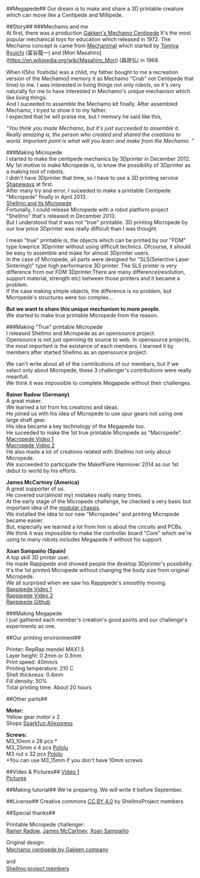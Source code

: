 
##Megapede##
Our dream is to make and share a 3D printable creature which can move like a Centipede and Millipede.

##Story##
###Mechamo and me  
 At first, there was a production [Gakken's Mechamo Centipede](http://otonanokagaku.net/products/mechanic/worm/history.html  ) 
It's the most popular mechanical toys for education which released in 1972. The Mechamo concept is came from  [Mechanimal](https://ja.wikipedia.org/wiki/%E3%83%A1%E3%82%AB%E3%83%8B%E3%83%9E%E3%83%AB) which started by 
[Tomiya Ryuichi](https://ja.wikipedia.org/wiki/%E5%AF%8C%E8%B0%B7%E9%BE%8D%E4%B8%80) (富谷龍一) and [Mori Masahiro]
(https://en.wikipedia.org/wiki/Masahiro_Mori) (森政弘) in 1968.  

 When I(Sho Yoshida) was a child, my father bought to me a recreation version of the Mechamo(I memory it as Mechamo "Crub" not Centipede that time) to me. 
 I was interested in living things not only robots, so it's very naturally for me to have interested in Mechamo's unique mechanism which like living things.  
 And I suceeded to assemble the Mechamo kit finally. After assembled Mechamo, I tryed to show it to my father.  
I expected that he will praise me, but I memory he said like this,  

*"You think you made Mechamo, but it's just succeeded to assemble it. Really amazing is, the person who created and shared the creations to world. Important point is what will you learn and make from the Mechamo. "*   


###Making Micropede  
 I started to make the centipede mechanics by 3Dprinter in December 2012.  
My 1st motive to make Micropede is, to know the possibility of 3Dprinter as a making tool of robots.  
I didn't have 3Dprinter that time, so I have to use a 3D printing service [Shapeways](http://shapeways.com) at first.  
After many try and error, I suceeded to make a printable Centipede "Micropede" finally in April 2013.  
[Shellmo and its Micropede](https://www.youtube.com/watch?v=xYNSvGK80Wg)  
 Fortunally, I could release Micropede with a robot platform project "Shellmo" that's released in December 2013.  
But I understood that it was not  "true" printable. 3D printing Micropede by our low price 3Dprinter was really difficult than I was thought.  

 I mean "true" printable is, the objects which can be printed by our "FDM" type lowprice 3Dprinter without using difficult technics. Ofcourse, it should be easy to assemble and make for almost 3Dprinter users.  
In the case of Micropede, all parts were designed for "SLS(Selective Laser Sintering))" type high performance 3D printer. The SLS printer is very difference from our FDM 3Dprinter.There are many difference(resolution, support material, strength etc) between those printers and it became a problem.  
If the case making simple objects, the difference is no problem, but Micropede's structures were too complex...  

**But we want to share this unique mechanism to more people.**  
We started to make true printable Micropede from the reason.  


###Making "True" printable Micropede  
 I released Shellmo and Micropede as an opensource project.  
Opensource is not just openning its source to web. In opensource projects, the most important is the existance of each members. I learned it by members after started Shellmo as an opensource project.  

 We can't write about all of the contributions of our members, but if we select only about Micropede, these 3 challenger's contributions were really meanfull.  
We think it was impossible to complete Megapede without their challenges.  

__Rainer Radow (Germany)__  
A great maker.  
We learned a lot from his creations and ideas.  
He joined us with his idea of Micropede to use spur gears not using one large shaft gear.  
His idea became a key technology of the Megapede too.  
He suceeded to make the 1st true printable Micropede as "Macropede".  
[Macropede Video 1](https://www.youtube.com/watch?v=dby9-y3LWuI)  
[Macropede Video 2](https://www.youtube.com/watch?v=MxFvMthnkI4)  
He also made a lot of creations related with Shellmo not only about Micropede.  
We succeeded to participate the MakefFaire Hannover 2014 as our 1st debut to world by his efforts.  

__James McCartney (America)__  
 A great supporter of us.  
He covered our(almost my) mistakes really many times.  
At the early stage of the Micropede challenge, he checked a very basic but important idea of the [modular chassis](http://forum1.shellmo.org/attachment.php?aid=61).  
We installed the idea to our new "Micropedes" and printing Micropede became easier.   
But, especially we learned a lot from him is about the circuits and PCBs.  
We think it was impossible to make the controller board "Core" which we're using to many robots includes Megapede if without his support.  

__Xoan Sampaiño (Spain)__  
A top skill 3D printer user.  
He made Rappipede and showed people the desktop 3Dprinter's possibility.  
It's the 1st printed Micropede without changing the body size from original Micropede.  
We all surprised when we saw his Rappipede's smoothly moving.  
[Rappipede Video 1](https://www.youtube.com/watch?v=5SxTt_0yK84)  
[Rappipede Video 2](https://www.dropbox.com/sc/fmw0s3prkcso5qs/AADh8P2q8O4PXhfHao4VZ6Dba/21)  
[Rappipede Github](https://github.com/xoan/shellmo-rappipede)  

###Making Megapede  
 I just gathered each member's creation's good points and our challenge's experiments as one.  


##Our printing environment##

Printer: RepRap mendel MAX1.5  
Layer height: 0.2mm or 0.3mm  
Print speed: 40mm/s  
Printing temperature: 210 C  
Shell thickness: 0.4mm  
Fill density: 50%  
Total printing time: About 20 hours

##Other parts##

__Motor:__  
Yellow gear motor x 2  
Shops [Sparkfun](https://www.sparkfun.com/products/13302),[Aliexpress](http://www.aliexpress.com/item/Free-Shipping-1pc-Intelligent-Car-Gear-Motor-TT-Motor-Robot-Gear-Motor-for-Arduino-New/2021653093.html)   

__Screws:__  
M3_10mm x 28 pcs *  
M3_25mm x 4 pcs [Pololu](https://www.pololu.com/product/1077)  
M3 nut x 32 pcs [Pololu](https://www.pololu.com/product/1069)  
*You can use M3_15mm if you don't have 10mm screws  

##Video & Pictures##
[Video 1](https://youtu.be/yfT-OWgM8ek)  
[Pictures](https://drive.google.com/folderview?id=0BzXngGiXNca9fjhMdy04RHRUTDA3R2JDX1hneXNLdXozVDJyY0lXaWRUN3djOW5vR0ZmeXc&usp=sharing)  

##Making tutorial##
We're preparing.
We will write it before September.

##License##
Creative commons [CC BY 4.0](http://creativecommons.org/licenses/by/4.0/) by ShellmoProject members  

##Special thanks##

Printable Micropede challenger:  
[Rainer Radow](http://radow.org/index.php), [James McCartney](https://www.facebook.com/james.mccartney.334), [Xoan Sampaiño](https://www.facebook.com/xoansampainho)

Original design:  
[Mechamo centipede by Gakken company](http://otonanokagaku.net/products/mechanic/worm/history.html)　　

and  
[Shellmo project members](https://www.facebook.com/groups/260857484072218/)　　

